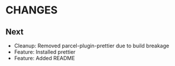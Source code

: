 # CHANGES

## Next

- Cleanup: Removed parcel-plugin-prettier due to build breakage
- Feature: Installed prettier
- Feature: Added README
